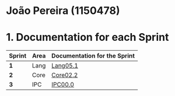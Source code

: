 **João Pereira** (1150478)
===============================

# 1. Documentation for each Sprint


|Sprint  | Area | Documentation for the Sprint |
|--------|------|------------------------------|
| **1**  | Lang | [Lang05.1](sp1)         |
| **2**  | Core  | [Core02.2](sp2)         |																				
| **3**  | IPC | [IPC00.0](sp3)         |																			

